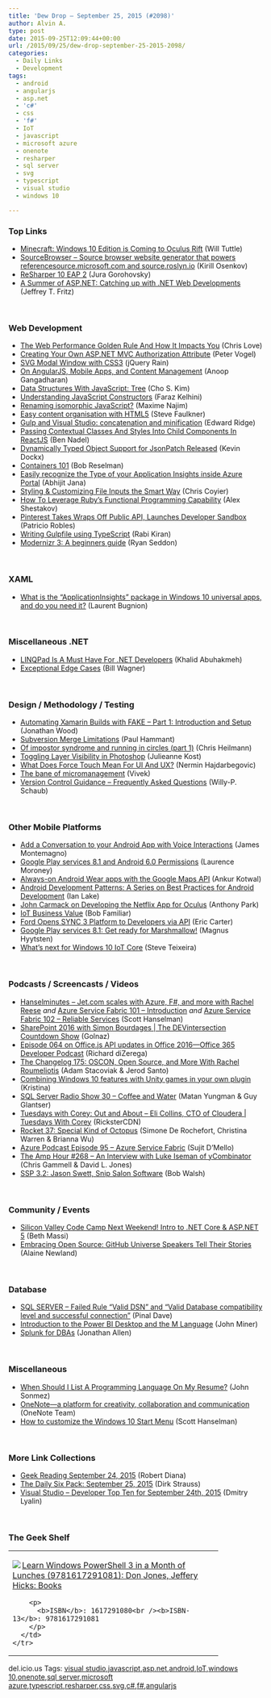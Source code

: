 ```yaml
---
title: 'Dew Drop – September 25, 2015 (#2098)'
author: Alvin A.
type: post
date: 2015-09-25T12:09:44+00:00
url: /2015/09/25/dew-drop-september-25-2015-2098/
categories:
  - Daily Links
  - Development
tags:
  - android
  - angularjs
  - asp.net
  - 'c#'
  - css
  - 'f#'
  - IoT
  - javascript
  - microsoft azure
  - onenote
  - resharper
  - sql server
  - svg
  - typescript
  - visual studio
  - windows 10

---
```

### <a name="top"></a>Top Links

  * <a href="http://blogs.windows.com/bloggingwindows/2015/09/24/minecraft-windows-10-edition-is-coming-to-oculus-rift/?WT.mc_id=DX_MVP4025064" target="_blank">Minecraft: Windows 10 Edition is Coming to Oculus Rift</a> (Will Tuttle)
  * <a href="https://github.com/KirillOsenkov/SourceBrowser" target="_blank">SourceBrowser &#8211; Source browser website generator that powers referencesource.microsoft.com and source.roslyn.io</a> (Kirill Osenkov)
  * <a href="http://blog.jetbrains.com/dotnet/2015/09/24/resharper-10-eap-2/" target="_blank">ReSharper 10 EAP 2</a> (Jura Gorohovsky)
  * <a href="http://blogs.msdn.com/b/visualstudio/archive/2015/09/24/a-summer-of-asp-net-catching-up-with-net-web-developments.aspx?WT.mc_id=DX_MVP4025064" target="_blank">A Summer of ASP.NET: Catching up with .NET Web Developments</a> (Jeffrey T. Fritz)

&nbsp;

### <a name="web"></a>Web Development

  * <a href="http://www.love2dev.com/#!article/The-Web-Performance-Golden-Rule-And-How-It-Impacts-You" target="_blank">The Web Performance Golden Rule And How It Impacts You</a> (Chris Love)
  * <a href="https://visualstudiomagazine.com/blogs/tool-tracker/2015/09/asp-net-mvc-authorization-attribute.aspx" target="_blank">Creating Your Own ASP.NET MVC Authorization Attribute</a> (Peter Vogel)
  * <a href="http://feedproxy.google.com/~r/Jqueryrain/~3/LgtwUtkuYGk/" target="_blank">SVG Modal Window with CSS3</a> (jQuery Rain)
  * <a href="https://dzone.com/articles/of-angularjs-mobile-apps-and-content-management?utm_medium=feed&utm_source=feedpress.me&utm_campaign=Feed%3A+dzone%2Fwebdev" target="_blank">On AngularJS, Mobile Apps, and Content Management</a> (Anoop Gangadharan)
  * <a href="http://code.tutsplus.com/articles/data-structures-with-javascript-tree--cms-23393" target="_blank">Data Structures With JavaScript: Tree</a> (Cho S. Kim)
  * <a href="https://css-tricks.com/understanding-javascript-constructors/" target="_blank">Understanding JavaScript Constructors</a> (Faraz Kelhini)
  * <a href="http://feedproxy.google.com/~r/oreilly/news/~3/VDB7M0l1FOA/renaming-isomorphic-javascript.html" target="_blank">Renaming isomorphic JavaScript?</a> (Maxime Najim)
  * <a href="https://www.paciellogroup.com/blog/2015/09/easy-content-organisation-with-html5/" target="_blank">Easy content organisation with HTML5</a> (Steve Faulkner)
  * <a href="http://www.cognim.co.uk/gulp-vs-minification/" target="_blank">Gulp and Visual Studio: concatenation and minification</a> (Edward Ridge)
  * <a href="http://www.bennadel.com/blog/2919-passing-contextual-classes-and-styles-into-child-components-in-reactjs.htm" target="_blank">Passing Contextual Classes And Styles Into Child Components In ReactJS</a> (Ben Nadel)
  * <a href="http://blog.kevindockx.com/post/Dynamically-Typed-Object-Support-for-JsonPatch-Released.aspx" target="_blank">Dynamically Typed Object Support for JsonPatch Released</a> (Kevin Dockx)
  * <a href="http://www.developer.com/design/containers-101.html" target="_blank">Containers 101</a> (Bob Reselman)
  * <a href="http://dailydotnettips.com/2015/09/24/easily-recognize-the-type-of-your-application-insights-inside-azure-portal/" target="_blank">Easily recognize the Type of your Application Insights inside Azure Portal</a> (Abhijit Jana)
  * <a href="http://tympanus.net/codrops/2015/09/15/styling-customizing-file-inputs-smart-way/" target="_blank">Styling & Customizing File Inputs the Smart Way</a> (Chris Coyier)
  * <a href="http://feedproxy.google.com/~r/ProgrammableWeb/~3/2DoDw9I933w/24" target="_blank">How To Leverage Ruby&#8217;s Functional Programming Capability</a> (Alex Shestakov)
  * <a href="http://feedproxy.google.com/~r/ProgrammableWeb/~3/gE4YgJzXO7Q/24" target="_blank">Pinterest Takes Wraps Off Public API, Launches Developer Sandbox</a> (Patricio Robles)
  * <a href="http://feedproxy.google.com/~r/MyOnlineNotebook/~3/L-wy7ohXTZk/writing-gulpfile-using-typescript.html" target="_blank">Writing Gulpfile using TypeScript</a> (Rabi Kiran)
  * <a href="http://feedproxy.google.com/~r/TheCSSNinja/~3/jT86iZnfSHc/modernizr-3-a-beginners-guide" target="_blank">Modernizr 3: A beginners guide</a> (Ryan Seddon)

&nbsp;

### <a name="silverlight"></a>XAML

  * <a href="http://feedproxy.google.com/~r/galasoft/~3/gDdvAkd_vYk/" target="_blank">What is the “ApplicationInsights” package in Windows 10 universal apps, and do you need it?</a> (Laurent Bugnion)

&nbsp;

### <a name="dotnet"></a>Miscellaneous .NET

  * <a href="http://khalidabuhakmeh.com/linqpad-is-a-must-have-for-net-developers" target="_blank">LINQPad Is A Must Have For .NET Developers</a> (Khalid Abuhakmeh)
  * <a href="http://thebillwagner.com/Blog/Item/2015-09-24-ExceptionalEdgeCases" target="_blank">Exceptional Edge Cases</a> (Bill Wagner)

&nbsp;

### <a name="design"></a>Design / Methodology / Testing

  * <a href="http://www.wintellect.com/devcenter/jwood/automating-xamarin-builds-with-fake-part-1-introduction-and-setup" target="_blank">Automating Xamarin Builds with FAKE – Part 1: Introduction and Setup</a> (Jonathan Wood)
  * <a href="http://feedproxy.google.com/~r/paulhammant/~3/7MkM6hImirI/subversion-merge-limitations" target="_blank">Subversion Merge Limitations</a> (Paul Hammant)
  * <a href="https://www.christianheilmann.com/2015/09/24/of-impostor-syndrome-and-running-in-circles-part-1/" target="_blank">Of impostor syndrome and running in circles (part 1)</a> (Chris Heilmann)
  * <a href="http://blogs.adobe.com/jkost/2015/09/toggling-layer-visibility-in-photoshop.html" target="_blank">Toggling Layer Visibility in Photoshop</a> (Julieanne Kost)
  * <a href="http://www.toptal.com/ui/what-does-force-touch-mean-for-ui-and-ux" target="_blank">What Does Force Touch Mean For UI And UX?</a> (Nermin Hajdarbegovic)
  * <a href="http://blogs.quovantis.com/the-bane-of-micromanagement/" target="_blank">The bane of micromanagement</a> (Vivek)
  * <a href="http://blogs.msdn.com/b/visualstudioalmrangers/archive/2015/09/24/version-control-guidance-frequently-asked-questions.aspx?WT.mc_id=DX_MVP4025064" target="_blank">Version Control Guidance – Frequently Asked Questions</a> (Willy-P. Schaub)

&nbsp;

### <a name="mobile"></a>Other Mobile Platforms

  * <a href="https://blog.xamarin.com/add-a-conversation-to-your-android-app-with-voice-interactions/" target="_blank">Add a Conversation to your Android App with Voice Interactions</a> (James Montemagno)
  * <a href="http://feedproxy.google.com/~r/blogspot/hsDu/~3/9MrZ_6qCIkI/google-play-services-81-and-android-60.html" target="_blank">Google Play services 8.1 and Android 6.0 Permissions</a> (Laurence Moroney)
  * <a href="http://feedproxy.google.com/~r/blogspot/hsDu/~3/Y4KFHhqwkFk/always-on-android-wear-apps-with-google.html" target="_blank">Always-on Android Wear apps with the Google Maps API</a> (Ankur Kotwal)
  * <a href="http://feedproxy.google.com/~r/blogspot/hsDu/~3/SyRc9H_Tzn0/android-development-patterns-series-on.html" target="_blank">Android Development Patterns: A Series on Best Practices for Android Development</a> (Ian Lake)
  * <a href="http://techblog.netflix.com/2015/09/john-carmack-on-developing-netflix-app.html" target="_blank">John Carmack on Developing the Netflix App for Oculus</a> (Anthony Park)
  * <a href="http://theundocumentedapi.com/2015/09/24/iot-business-value/" target="_blank">IoT Business Value</a> (Bob Familiar)
  * <a href="http://feedproxy.google.com/~r/ProgrammableWeb/~3/OU-FkKgK8gY/24" target="_blank">Ford Opens SYNC 3 Platform to Developers via API</a> (Eric Carter)
  * <a href="http://feedproxy.google.com/~r/blogspot/hsDu/~3/K0pgpx7w3MA/google-play-services-81-get-ready-for.html" target="_blank">Google Play services 8.1: Get ready for Marshmallow!</a> (Magnus Hyytsten)
  * <a href="http://blogs.windows.com/buildingapps/2015/09/24/whats-next-for-windows-10-iot-core/?WT.mc_id=DX_MVP4025064" target="_blank">What’s next for Windows 10 IoT Core</a> (Steve Teixeira)

&nbsp;

### <a name="podcasts"></a>Podcasts / Screencasts / Videos

  * <a href="http://www.hanselminutes.com/default.aspx?ShowID=16487" target="_blank">Hanselminutes &#8211; Jet.com scales with Azure, F#, and more with Rachel Reese</a> _and_ <a href="https://channel9.msdn.com/Shows/Azure-Friday/Azure-Service-Fabric-101-Introduction?WT.mc_id=DX_MVP4025064" target="_blank">Azure Service Fabric 101 &#8211; Introduction</a> _and_ <a href="https://channel9.msdn.com/Shows/Azure-Friday/Azure-Service-Fabric-102-Reliable-Services?WT.mc_id=DX_MVP4025064" target="_blank">Azure Service Fabric 102 &#8211; Reliable Services</a> (Scott Hanselman)
  * <a href="https://channel9.msdn.com/Shows/The-DEVintersection-Countdown-Show/SharePoint-2016-with-Simon-Bourdages?WT.mc_id=DX_MVP4025064" target="_blank">SharePoint 2016 with Simon Bourdages | The DEVintersection Countdown Show</a> (Golnaz)
  * <a href="https://blogs.office.com/2015/09/24/episode-064-on-office-js-api-updates-in-office-2016-office-365-developer-podcast/" target="_blank">Episode 064 on Office.js API updates in Office 2016—Office 365 Developer Podcast</a> (Richard diZerega)
  * <a href="http://5by5.tv/changelog/175" target="_blank">The Changelog 175: OSCON, Open Source, and More With Rachel Roumeliotis</a> (Adam Stacoviak & Jerod Santo)
  * <a href="https://channel9.msdn.com/Blogs/2p-start/Combining-Windows-10-features-with-Unity-games-in-your-own-plugin?WT.mc_id=DX_MVP4025064" target="_blank">Combining Windows 10 features with Unity games in your own plugin</a> (Kristina)
  * <a href="http://www.sqlserverradio.com/show30/" target="_blank">SQL Server Radio Show 30 – Coffee and Water</a> (Matan Yungman & Guy Glantser)
  * <a href="https://channel9.msdn.com/Shows/Tuesdays-With-Corey/Tuesdays-with-Corey-Out-and-About-Eli-Collins-CTO-of-Cloudera?WT.mc_id=DX_MVP4025064" target="_blank">Tuesdays with Corey: Out and About &#8211; Eli Collins, CTO of Cloudera | Tuesdays With Corey</a> (RicksterCDN)
  * <a href="http://relay.fm/rocket/37" target="_blank">Rocket 37: Special Kind of Octopus</a> (Simone De Rochefort, Christina Warren & Brianna Wu)
  * <a href="http://azpodcast.azurewebsites.net/post/Episode-95-Azure-Service-Fabric" target="_blank">Azure Podcast Episode 95 &#8211; Azure Service Fabric</a> (Sujit D&#8217;Mello)
  * <a href="http://feedproxy.google.com/~r/TheAmpHour/~3/eu-LS-VXLyQ/" target="_blank">The Amp Hour #268 – An Interview with Luke Iseman of yCombinator</a> (Chris Gammell & David L. Jones)
  * <a href="http://startupsuccesspodcast.com/2015/09/ssp-3-2-jason-swett-snip-salon-software/" target="_blank">SSP 3.2: Jason Swett, Snip Salon Software</a> (Bob Walsh)

&nbsp;

### <a name="events"></a>Community / Events

  * <a href="http://blogs.msdn.com/b/bethmassi/archive/2015/09/24/silicon-valley-code-camp-next-weekend-intro-to-net-core-amp-asp-net-5.aspx?WT.mc_id=DX_MVP4025064" target="_blank">Silicon Valley Code Camp Next Weekend! Intro to .NET Core & ASP.NET 5</a> (Beth Massi)
  * <a href="https://github.com/blog/2060-embracing-open-source-github-universe-speakers-tell-their-stories" target="_blank">Embracing Open Source: GitHub Universe Speakers Tell Their Stories</a> (Alaine Newland)

&nbsp;

### <a name="sql"></a>Database

  * <a href="http://blog.sqlauthority.com/2015/09/25/sql-server-failed-rule-valid-dsn-and-valid-database-compatibility-level-and-successful-connection/" target="_blank">SQL SERVER – Failed Rule “Valid DSN” and “Valid Database compatibility level and successful connection”</a> (Pinal Dave)
  * <a href="http://feedproxy.google.com/~r/MSSQLTips-LatestSqlServerTips/~3/yaZvyqnGW6A/tip.asp" target="_blank">Introduction to the Power BI Desktop and the M Language</a> (John Miner)
  * <a href="http://www.infoq.com/news/2015/09/Splunk-DBA?utm_campaign=infoq_content&utm_source=infoq&utm_medium=feed&utm_term=global" target="_blank">Splunk for DBAs</a> (Jonathan Allen)

&nbsp;

### <a name="misc"></a>Miscellaneous

  * <a href="http://simpleprogrammer.com/2015/09/24/when-should-i-list-a-programming-language-on-my-resume/" target="_blank">When Should I List A Programming Language On My Resume?</a> (John Sonmez)
  * <a href="https://blogs.office.com/2015/09/24/onenote-a-platform-for-creativity-collaboration-and-communication/" target="_blank">OneNote—a platform for creativity, collaboration and communication</a> (OneNote Team)
  * <a href="http://feeds.hanselman.com/~/113309908/0/scotthanselman~How-to-customize-the-Windows-Start-Menu.aspx" target="_blank">How to customize the Windows 10 Start Menu</a> (Scott Hanselman)

&nbsp;

### <a name="links"></a>More Link Collections

  * <a href="http://feeds.regulargeek.com/~r/RegularGeek/~3/m0hU40XmAIk/" target="_blank">Geek Reading September 24, 2015</a> (Robert Diana)
  * <a href="http://www.dirkstrauss.com/azure-sql-elastic-database-pools/" target="_blank">The Daily Six Pack: September 25, 2015</a> (Dirk Strauss)
  * <a href="http://www.lyalin.com/2015/09/24/visual-studio-developer-top-ten-for-september-24th-2015/" target="_blank">Visual Studio – Developer Top Ten for September 24th, 2015</a> (Dmitry Lyalin)

&nbsp;

### <a name="shelf"></a>The Geek Shelf

<div id="scid:7dc1bd33-94bd-46fd-a20b-0131235bcd47:ce8c4169-6df7-4de5-b714-08c883e4de9f" class="wlWriterEditableSmartContent" style="float: none; padding-bottom: 0px; padding-top: 0px; padding-left: 0px; margin: 0px; display: inline; padding-right: 0px">
  <table cellspacing="0" cellpadding="2" width="400" border="0" unselectable="on">
    <tr>
      <td valign="top" width="400">
        <p>
          <a title="Learn Windows PowerShell 3 in a Month of Lunches (9781617291081): Don Jones, Jeffery Hicks: Books" href="http://www.amazon.com/exec/obidos/ASIN/1617291080/amavin-20"><img data-recalc-dims="1" decoding="async" src="https://i0.wp.com/images.amazon.com/images/P/1617291080.01.MZZZZZZZ.jpg?w=660" border="0" align="left" style="float:left" />Learn Windows PowerShell 3 in a Month of Lunches (9781617291081): Don Jones, Jeffery Hicks: Books</a>
        </p>
        
        <p>
          <b>ISBN</b>: 1617291080<br /><b>ISBN-13</b>: 9781617291081
        </p>
      </td>
    </tr>
  </table>
</div>

<div id="scid:0767317B-992E-4b12-91E0-4F059A8CECA8:d80da5bc-489f-43d1-be7c-d1bb559348c1" class="wlWriterEditableSmartContent" style="float: none; padding-bottom: 0px; padding-top: 0px; padding-left: 0px; margin: 0px; display: inline; padding-right: 0px">
  del.icio.us Tags: <a href="http://del.icio.us/popular/visual+studio" rel="tag">visual studio</a>,<a href="http://del.icio.us/popular/javascript" rel="tag">javascript</a>,<a href="http://del.icio.us/popular/asp.net" rel="tag">asp.net</a>,<a href="http://del.icio.us/popular/android" rel="tag">android</a>,<a href="http://del.icio.us/popular/IoT" rel="tag">IoT</a>,<a href="http://del.icio.us/popular/windows+10" rel="tag">windows 10</a>,<a href="http://del.icio.us/popular/onenote" rel="tag">onenote</a>,<a href="http://del.icio.us/popular/sql+server" rel="tag">sql server</a>,<a href="http://del.icio.us/popular/microsoft+azure" rel="tag">microsoft azure</a>,<a href="http://del.icio.us/popular/typescript" rel="tag">typescript</a>,<a href="http://del.icio.us/popular/resharper" rel="tag">resharper</a>,<a href="http://del.icio.us/popular/css" rel="tag">css</a>,<a href="http://del.icio.us/popular/svg" rel="tag">svg</a>,<a href="http://del.icio.us/popular/c%23" rel="tag">c#</a>,<a href="http://del.icio.us/popular/f%23" rel="tag">f#</a>,<a href="http://del.icio.us/popular/angularjs" rel="tag">angularjs</a>
</div>